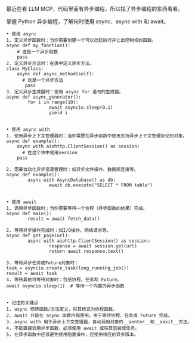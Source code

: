 最近在看 LLM MCP，代码里面有异步编程，所以找了异步编程的东西看看。

掌握 Python 异步编程，了解何时使用 async、async with 和 await。

	• 使用 async
	1. 定义异步函数时：当你需要创建一个可以挂起执行并让出控制权的函数。
	async def my_function():
	    # 这是一个异步函数
	    pass
	2. 定义异步方法时：在类中定义异步方法。 
	class MyClass:
	    async def async_method(self):
	      # 这是一个异步方法
	       pass
	3. 定义异步生成器时：使用 async for 语句的生成器。
	async def async_generator():
	        for i in range(10):
	                await asyncio.sleep(0.1)
	                yield i
	 

	• 使用 async with
	1. 使用异步上下文管理器时：当你需要在异步函数中使用支持异步上下文管理协议的对象。 
	async def example():
	    async with aiohttp.ClientSession() as session:
	      # 在这个块中使用session
	    pass
	
	2. 需要自动化异步资源管理时：如异步文件操作、数据库连接等。 
	async def example():
	        async with AsyncDatabase() as db:
	                await db.execute("SELECT * FROM table")


	• 使用 await
	1. 调用异步函数时：当你需要等待一个协程（异步函数的结果）完成。 
	async def main():
	        result = await fetch_data()
	
	2. 等待异步操作完成时：如I/O操作、网络请求等。 
	async def get_page(url):
	        async with aiohttp.ClientSession() as session:
	                response = await session.get(url)
	                return await response.text()
	
	3. 等待异步任务或Future对象时： 
	task = asyncio.create_task(long_running_job())
	result = await task
	4. 等待其他可等待对象时：包括协程、任务和 Future。 
	await asyncio.sleep(1)  # 等待一个内置的异步函数
	

	• 记住的关键点
	1. async 修饰函数/方法定义，将其标记为协程函数。
	2. await 只能在 async 函数内部使用，用于等待协程、任务或 Future 完成。
	3. async with 用于异步上下文管理器，自动调用对象的__aenter__和__aexit__方法。
	4. 不能直接调用异步函数，必须使用 await 或将其包装成任务。
	5. 在异步函数中应该避免使用阻塞操作，应使用相应的异步版本。
